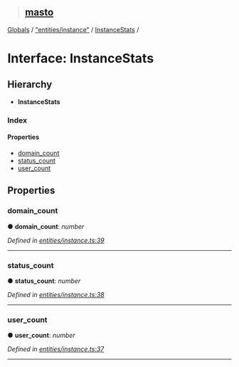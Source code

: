 > ## [masto](../README.md)

[Globals](../globals.md) / ["entities/instance"](../modules/_entities_instance_.md) / [InstanceStats](_entities_instance_.instancestats.md) /

# Interface: InstanceStats

## Hierarchy

* **InstanceStats**

### Index

#### Properties

* [domain_count](_entities_instance_.instancestats.md#domain_count)
* [status_count](_entities_instance_.instancestats.md#status_count)
* [user_count](_entities_instance_.instancestats.md#user_count)

## Properties

###  domain_count

● **domain_count**: *number*

*Defined in [entities/instance.ts:39](https://github.com/neet/masto.js/blob/80b1796/src/entities/instance.ts#L39)*

___

###  status_count

● **status_count**: *number*

*Defined in [entities/instance.ts:38](https://github.com/neet/masto.js/blob/80b1796/src/entities/instance.ts#L38)*

___

###  user_count

● **user_count**: *number*

*Defined in [entities/instance.ts:37](https://github.com/neet/masto.js/blob/80b1796/src/entities/instance.ts#L37)*

___